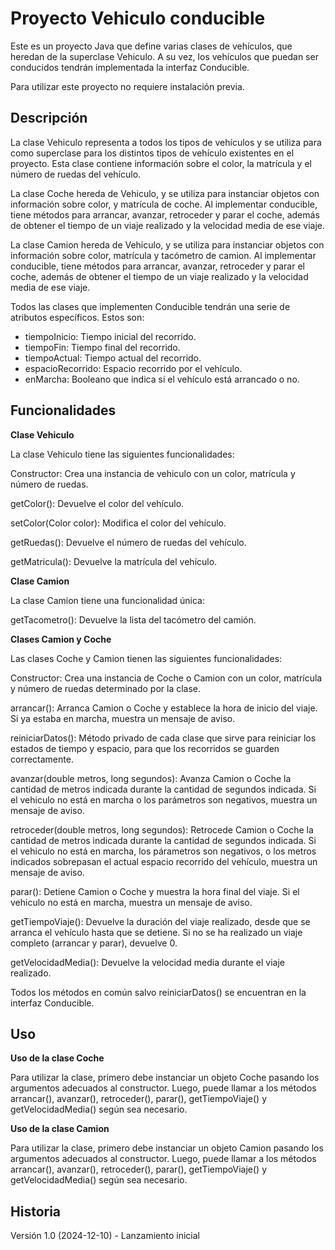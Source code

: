 # Proyecto Vehiculo conducible

Este es un proyecto Java que define varias clases de vehículos, que heredan de la superclase Vehiculo. A su vez, los vehículos que puedan ser conducidos tendrán implementada la interfaz Conducible.

Para utilizar este proyecto no requiere instalación previa.

## Descripción
La clase Vehiculo representa a todos los tipos de vehículos y se utiliza para como superclase para los distintos tipos de vehículo existentes en el proyecto. Esta clase contiene información sobre el color, la matrícula y el número de
ruedas del vehículo.

La clase Coche hereda de Vehiculo, y se utiliza para instanciar objetos con información sobre color, y matrícula de coche. Al implementar conducible, tiene métodos para arrancar, avanzar, retroceder y parar el coche, además de obtener el tiempo de un viaje realizado y la velocidad media de ese viaje.

La clase Camion hereda de Vehiculo, y se utiliza para instanciar objetos con información sobre color, matrícula y tacómetro de camion. Al implementar conducible, tiene métodos para arrancar, avanzar, retroceder y parar el coche, además de obtener el tiempo de un viaje realizado y la velocidad media de ese viaje.

Todos las clases que implementen Conducible tendrán una serie de atributos específicos. Estos son:
- tiempoInicio: Tiempo inicial del recorrido.
- tiempoFin: Tiempo final del recorrido.
- tiempoActual: Tiempo actual del recorrido.
- espacioRecorrido: Espacio recorrido por el vehículo.
- enMarcha: Booleano que indica si el vehículo está arrancado o no.

## Funcionalidades
**Clase Vehiculo**

La clase Vehiculo tiene las siguientes funcionalidades:

Constructor: Crea una instancia de vehiculo con un color, matrícula y número de ruedas.

getColor(): Devuelve el color del vehículo.

setColor(Color color): Modifica el color del vehículo.

getRuedas(): Devuelve el número de ruedas del vehículo.

getMatricula(): Devuelve la matrícula del vehículo.

**Clase Camion**

La clase Camion tiene una funcionalidad única:

getTacometro(): Devuelve la lista del tacómetro del camión.

**Clases Camion y Coche**

Las clases Coche y Camion tienen las siguientes funcionalidades:

Constructor: Crea una instancia de Coche o Camion con un color, matrícula y número de ruedas determinado por la clase.

arrancar(): Arranca Camion o Coche y establece la hora de inicio del viaje. Si ya estaba en marcha, muestra un mensaje de aviso.

reiniciarDatos(): Método privado de cada clase que sirve para reiniciar los estados de tiempo y espacio, para que los recorridos se guarden correctamente. 

avanzar(double metros, long segundos): Avanza Camion o Coche la cantidad de metros indicada durante la cantidad de segundos indicada. Si el vehiculo no está en marcha o los parámetros son negativos, muestra un mensaje de aviso.

retroceder(double metros, long segundos): Retrocede Camion o Coche la cantidad de metros indicada durante la cantidad de segundos indicada. Si el vehiculo no está en marcha, los párametros son negativos, o los metros indicados sobrepasan el actual espacio recorrido del vehículo, muestra un mensaje de aviso. 

parar(): Detiene Camion o Coche y muestra la hora final del viaje. Si el vehiculo no está en marcha, muestra un mensaje de aviso.

getTiempoViaje(): Devuelve la duración del viaje realizado, desde que se arranca el vehículo hasta que se detiene. Si no se ha realizado un viaje completo (arrancar y parar), devuelve 0.

getVelocidadMedia(): Devuelve la velocidad media durante el viaje realizado.

Todos los métodos en común salvo reiniciarDatos() se encuentran en la interfaz Conducible.

## Uso
**Uso de la clase Coche**

Para utilizar la clase, primero debe instanciar un objeto Coche pasando los argumentos adecuados al constructor. Luego, puede llamar a los métodos arrancar(), avanzar(), retroceder(), parar(), getTiempoViaje() y getVelocidadMedia() según sea necesario.

**Uso de la clase Camion**

Para utilizar la clase, primero debe instanciar un objeto Camion pasando los argumentos adecuados al constructor. Luego, puede llamar a los métodos arrancar(), avanzar(), retroceder(), parar(), getTiempoViaje() y getVelocidadMedia() según sea necesario.

## Historia
Versión 1.0 (2024-12-10) - Lanzamiento inicial
